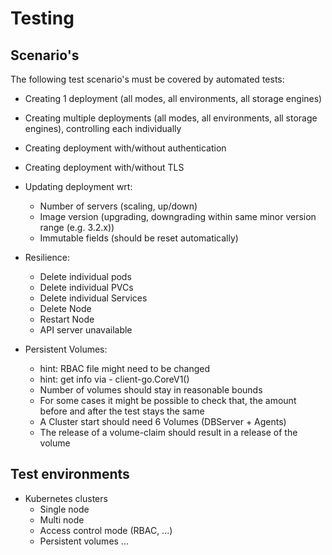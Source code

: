 # Testing

## Scenario's

The following test scenario's must be covered by automated tests:

- Creating 1 deployment (all modes, all environments, all storage engines)
- Creating multiple deployments (all modes, all environments, all storage engines),
  controlling each individually
- Creating deployment with/without authentication
- Creating deployment with/without TLS

- Updating deployment wrt:
  - Number of servers (scaling, up/down)
  - Image version (upgrading, downgrading within same minor version range (e.g. 3.2.x))
  - Immutable fields (should be reset automatically)

- Resilience:
  - Delete individual pods
  - Delete individual PVCs
  - Delete individual Services
  - Delete Node
  - Restart Node
  - API server unavailable

- Persistent Volumes:
  - hint: RBAC file might need to be changed
  - hint: get info via - client-go.CoreV1()
  - Number of volumes should stay in reasonable bounds
  - For some cases it might be possible to check that, the amount before and after the test stays the same
  - A Cluster start should need 6 Volumes (DBServer + Agents)
  - The release of a volume-claim should result in a release of the volume

## Test environments

- Kubernetes clusters
  - Single node
  - Multi node
  - Access control mode (RBAC, ...)
  - Persistent volumes ...
